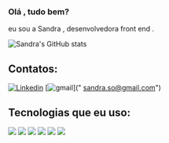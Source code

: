### Olá , tudo bem?
eu sou a Sandra , 
desenvolvedora front end .



 ![Sandra's GitHub stats](https://github-readme-stats.vercel.app/api?username=Sandraoliv&show_icons=true&theme=radical)







## Contatos:

[![Linkedin](	https://img.shields.io/badge/LinkedIn-0077B5?style=for-the-badge&logo=linkedin&logoColor=white)](http://linkedin.com/in/sandra-oliveira-46b204208)
[![gmail](https://img.shields.io/badge/Gmail-D14836?style=for-the-badge&logo=gmail&logoColor=white)](" sandra.so@gmail.com")

## Tecnologias que eu uso:
<div style ="inline_block">
<img  src ="https://img.shields.io/badge/HTML5-E34F26?style=for-the-badge&logo=html5&logoColor=white"/>
<img src="https://img.shields.io/badge/CSS3-1572B6?style=for-the-badge&logo=css3&logoColor=white"/>
<img src="https://img.shields.io/badge/JavaScript-323330?style=for-the-badge&logo=javascript&logoColor=F7DF1E"/>
<img src="https://img.shields.io/badge/TypeScript-007ACC?style=for-the-badge&logo=typescript&logoColor=white"/>
<img src="https://img.shields.io/badge/React-20232A?style=for-the-badge&logo=react&logoColor=61DAFB"/>
<img src="https://img.shields.io/badge/styled--components-DB7093?style=for-the-badge&logo=styled-components&logoColor=white"/>
  </div>


